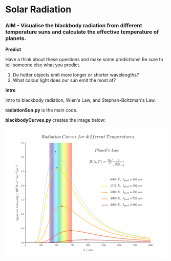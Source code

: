 # Solar Radiation

### AIM - Visualise the blackbody radiation from different temperature suns and calculate the effective temperature of planets.

**Predict**

Have a think about these questions and make some predictions! Be sure to tell someone else what you predict.

1) Do hotter objects emit more longer or shorter wavelengths?    
2) What colour light does our sun emit the most of?  

**Intro**

Intro to blackbody radiation, Wien's Law, and Stephan-Boltzman's Law.

**radiationSun.py** is the main code.

**blackbodyCurves.py** creates the image below:

![AstroWelcome](blackbodyCurves.png)
